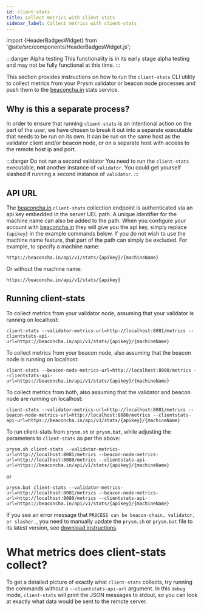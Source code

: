 ```yaml
---
id: client-stats
title: Collect metrics with client-stats
sidebar_label: Collect metrics with client-stats
---
```


import {HeaderBadgesWidget} from '@site/src/components/HeaderBadgesWidget.js';

<HeaderBadgesWidget />

:::danger Alpha testing
This functionality is in its early stage alpha testing and may not be fully functional at this time. 
:::

This section provides instructions on how to run the `client-stats` CLI utility to collect metrics from your Prysm validator or beacon node processes and push them to the [beaconcha.in](https://beaconcha.in)  stats service.

## Why is this a separate process?

In order to ensure that running `client-stats` is an intentional action on the part of the user, we have chosen to break it out into a separate executable that needs to be run on its own. It can be run on the same host as the validator client and/or beacon node, or on a separate host with access to the remote host ip and port.

:::danger Do not run a second validator
You need to run the `client-stats` executable, **not** another instance of `validator`. You could get yourself slashed if running a second instance of `validator`.
:::

## API URL
The [beaconcha.in](https://beaconcha.in) `client-stats` collection endpoint is authenticated via an api key embedded in the server UEL path. A unique identifier for the machine name can also be added to the path. When you configure your account with [beaconcha.in](https://beaconcha.in) they will give you the api key, simply replace `{apikey}` in the example commands below. If you do not wish to use the machine name feature, that part of the path can simply be excluded. For example, to specify a machine name:

    https://beaconcha.in/api/v1/stats/{apikey}/{machineName}

Or without the machine name:

    https://beaconcha.in/api/v1/stats/{apikey}

## Running client-stats

To collect metrics from your validator node, assuming that your validator is running on localhost:

    client-stats --validator-metrics-url=http://localhost:8081/metrics --clientstats-api-url=https://beaconcha.in/api/v1/stats/{apikey}/{machineName}

To collect metrics from your beacon node, also assuming that the beacon node is running on localhost:

    client-stats --beacon-node-metrics-url=http://localhost:8080/metrics --clientstats-api-url=https://beaconcha.in/api/v1/stats/{apikey}/{machineName}

To collect metrics from both, also assuming that the validator and beacon node are running on localhost:

    client-stats --validator-metrics-url=http://localhost:8081/metrics --beacon-node-metrics-url=http://localhost:8080/metrics --clientstats-api-url=https://beaconcha.in/api/v1/stats/{apikey}/{machineName}

To run client-stats from `prysm.sh` or `prysm.bat`, while adjusting the parameters to `client-stats` as per the above:

    prysm.sh client-stats --validator-metrics-url=http://localhost:8081/metrics --beacon-node-metrics-url=http://localhost:8080/metrics --clientstats-api-url=https://beaconcha.in/api/v1/stats/{apikey}/{machineName}

or

    prysm.bat client-stats --validator-metrics-url=http://localhost:8081/metrics --beacon-node-metrics-url=http://localhost:8080/metrics --clientstats-api-url=https://beaconcha.in/api/v1/stats/{apikey}/{machineName}

If you see an error message that `PROCESS can be beacon-chain, validator, or slasher.`, you need to manually update the `prysm.sh` or `prysm.bat` file to
its latest version, see [download instructions](/prysm/docs/install/install-with-script).

# What metrics does client-stats collect?

To get a detailed picture of exactly what `client-stats` collects, try running the commands without a `--clientstats-api-url` argument. In this `debug` mode, `client-stats` will print the JSON messages to stdout, so you can look at exactly what data would be sent to the remote server.

